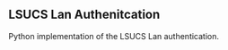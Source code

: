 LSUCS Lan Authenitcation
------------------------

Python implementation of the LSUCS Lan authentication.
